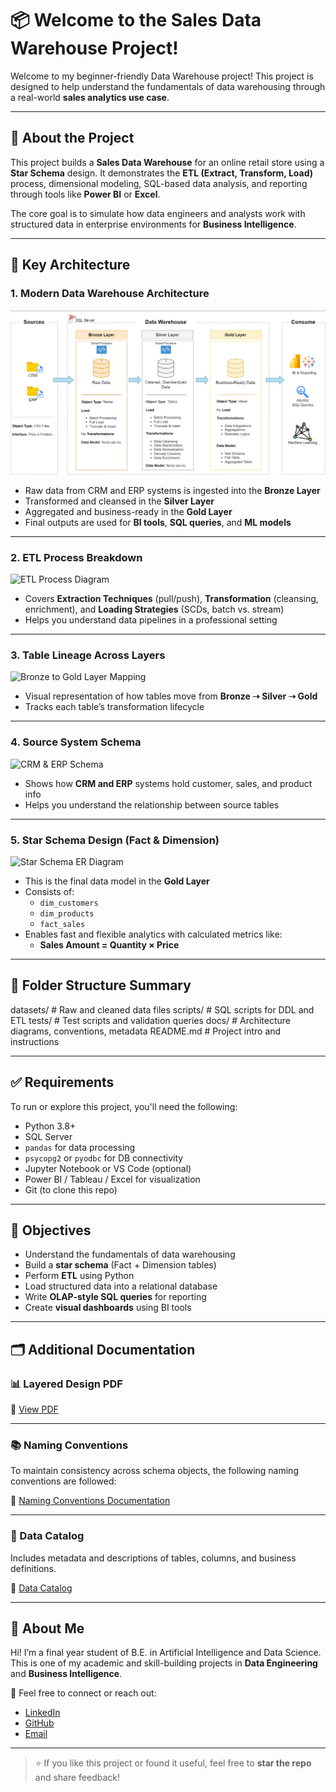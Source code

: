 # 📦 Welcome to the Sales Data Warehouse Project!

Welcome to my beginner-friendly Data Warehouse project! This project is designed to help understand the fundamentals of data warehousing through a real-world **sales analytics use case**.

---

## 📘 About the Project

This project builds a **Sales Data Warehouse** for an online retail store using a **Star Schema** design. It demonstrates the **ETL (Extract, Transform, Load)** process, dimensional modeling, SQL-based data analysis, and reporting through tools like **Power BI** or **Excel**.

The core goal is to simulate how data engineers and analysts work with structured data in enterprise environments for **Business Intelligence**.

---

## 🧠 Key Architecture

### 1. Modern Data Warehouse Architecture
![Modern Data Warehouse Architecture](./docs/data_architecture.png)
- Raw data from CRM and ERP systems is ingested into the **Bronze Layer**
- Transformed and cleansed in the **Silver Layer**
- Aggregated and business-ready in the **Gold Layer**
- Final outputs are used for **BI tools**, **SQL queries**, and **ML models**

---

### 2. ETL Process Breakdown
![ETL Process Diagram](./images/etl_process.png)
- Covers **Extraction Techniques** (pull/push), **Transformation** (cleansing, enrichment), and **Loading Strategies** (SCDs, batch vs. stream)
- Helps you understand data pipelines in a professional setting

---

### 3. Table Lineage Across Layers
![Bronze to Gold Layer Mapping](./images/layer_mapping.png)
- Visual representation of how tables move from **Bronze ➝ Silver ➝ Gold**
- Tracks each table’s transformation lifecycle

---

### 4. Source System Schema
![CRM & ERP Schema](./images/source_schema.png)
- Shows how **CRM and ERP** systems hold customer, sales, and product info
- Helps you understand the relationship between source tables

---

### 5. Star Schema Design (Fact & Dimension)
![Star Schema ER Diagram](./docs/star_schema.png)
- This is the final data model in the **Gold Layer**
- Consists of:
  - `dim_customers`
  - `dim_products`
  - `fact_sales`
- Enables fast and flexible analytics with calculated metrics like:
  - **Sales Amount = Quantity × Price**

---

## 📂 Folder Structure Summary

datasets/ # Raw and cleaned data files
scripts/ # SQL scripts for DDL and ETL
tests/ # Test scripts and validation queries
docs/ # Architecture diagrams, conventions, metadata
README.md # Project intro and instructions

---

## ✅ Requirements

To run or explore this project, you'll need the following:

- Python 3.8+
- SQL Server
- `pandas` for data processing
- `psycopg2` or `pyodbc` for DB connectivity
- Jupyter Notebook or VS Code (optional)
- Power BI / Tableau / Excel for visualization
- Git (to clone this repo)

---

## 🎯 Objectives

- Understand the fundamentals of data warehousing  
- Build a **star schema** (Fact + Dimension tables)  
- Perform **ETL** using Python  
- Load structured data into a relational database  
- Write **OLAP-style SQL queries** for reporting  
- Create **visual dashboards** using BI tools  

---

## 🗂️ Additional Documentation

### 📊 Layered Design PDF
📎 [View PDF](./docs/data_layers.pdf)

---

### 📚 Naming Conventions

To maintain consistency across schema objects, the following naming conventions are followed:

🔗 [Naming Conventions Documentation](./docs/naming_conventions.md)

---

### 🧾 Data Catalog

Includes metadata and descriptions of tables, columns, and business definitions.

🔗 [Data Catalog](./docs/data_catalog.md)

---

## 👤 About Me

Hi! I’m a final year student of B.E. in Artificial Intelligence and Data Science.  
This is one of my academic and skill-building projects in **Data Engineering** and **Business Intelligence**.

📧 Feel free to connect or reach out:  
- [LinkedIn](https://www.linkedin.com/in/pravin-kawthale-ba9787337/)  
- [GitHub](https://github.com/pravin-kavthale)  
- [Email](mailto:kavthalepravin@gmail.com)

---

> ⭐ If you like this project or found it useful, feel free to **star the repo** and share feedback!
